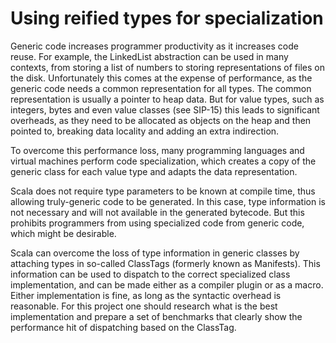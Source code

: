 Using reified types for specialization
======================================

Generic code increases programmer productivity as it increases code reuse. For example, the LinkedList abstraction can be used in many contexts, from storing a list of numbers to storing representations of files on the disk. Unfortunately this comes at the expense of performance, as the generic code needs a common representation for all types. The common representation is usually a pointer to heap data. But for value types, such as integers, bytes and even value classes (see SIP-15) this leads to significant overheads, as they need to be allocated as objects on the heap and then pointed to, breaking data locality and adding an extra indirection.

To overcome this performance loss, many programming languages and virtual machines perform code specialization, which creates a copy of the generic class for each value type and adapts the data representation.

Scala does not require type parameters to be known at compile time, thus allowing truly-generic code to be generated. In this case, type information is not necessary and will not available in the generated bytecode. But this prohibits programmers from using specialized code from generic code, which might be desirable.

Scala can overcome the loss of type information in generic classes by attaching types in so-called ClassTags (formerly known as Manifests). This information can be used to dispatch to the correct specialized class implementation, and can be made either as a compiler plugin or as a macro. Either implementation is fine, as long as the syntactic overhead is reasonable. For this project one should research what is the best implementation and prepare a set of benchmarks that clearly show the performance hit of dispatching based on the ClassTag.

